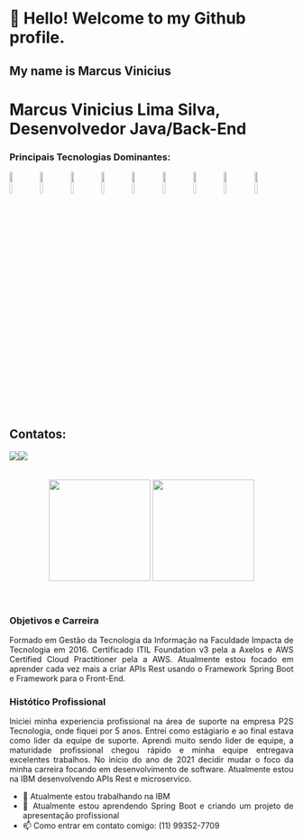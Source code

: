 # 👋 Hello! Welcome to my Github profile.
## My name is Marcus Vinicius

# Marcus Vinicius Lima Silva, Desenvolvedor Java/Back-End

### Principais Tecnologias Dominantes:
<div> 
  <a href="https://www.youtube.com/channel/UCY5EHeXCC9prM5BOOZM2QIQ" target="_blank"><img src="https://cdn.jsdelivr.net/gh/devicons/devicon/icons/java/java-original-wordmark.svg" width="10%"/></a>
      <a href="https://www.youtube.com/channel/UCY5EHeXCC9prM5BOOZM2QIQ" target="_blank"><img src="https://cdn.jsdelivr.net/gh/devicons/devicon/icons/spring/spring-original-wordmark.svg" width="10%"/></a>
          <a href="https://www.youtube.com/channel/UCY5EHeXCC9prM5BOOZM2QIQ" target="_blank"><img src="https://cdn.jsdelivr.net/gh/devicons/devicon/icons/mysql/mysql-original-wordmark.svg" width="10%"/></a>
          <a href="https://www.youtube.com/channel/UCY5EHeXCC9prM5BOOZM2QIQ" target="_blank"><img src="https://cdn.jsdelivr.net/gh/devicons/devicon/icons/postgresql/postgresql-original-wordmark.svg" width="10%"/></a>
          <a href="https://www.youtube.com/channel/UCY5EHeXCC9prM5BOOZM2QIQ" target="_blank"><img src="https://cdn.jsdelivr.net/gh/devicons/devicon/icons/amazonwebservices/amazonwebservices-original-wordmark.svg" width="10%"/></a>
          <a href="https://www.youtube.com/channel/UCY5EHeXCC9prM5BOOZM2QIQ" target="_blank"><img src="https://cdn.jsdelivr.net/gh/devicons/devicon/icons/docker/docker-original-wordmark.svg" width="10%"/></a>
      <a href="https://www.youtube.com/channel/UCY5EHeXCC9prM5BOOZM2QIQ" target="_blank"><img src="https://cdn.jsdelivr.net/gh/devicons/devicon/icons/jenkins/jenkins-original.svg" width="10%"/></a>
          <a href="https://www.youtube.com/channel/UCY5EHeXCC9prM5BOOZM2QIQ" target="_blank"><img src="https://cdn.jsdelivr.net/gh/devicons/devicon/icons/javascript/javascript-original.svg" width="10%"/></a>
          <a href="https://www.youtube.com/channel/UCY5EHeXCC9prM5BOOZM2QIQ" target="_blank"><img src="https://cdn.jsdelivr.net/gh/devicons/devicon/icons/typescript/typescript-original.svg" width="10%"/></a>
</div>
<br/><br/>

## Contatos: 
<div><a href = "marcus.silva.dev@gmail.com"><img src="https://img.shields.io/badge/Gmail-D14836?style=for-the-badge&logo=gmail&logoColor=white" target="_blank"></a><a href="https://www.linkedin.com/in/marcus-vinicius-16484218b/" target="_blank"><img src="https://img.shields.io/badge/-LinkedIn-%230077B5?style=for-the-badge&logo=linkedin&logoColor=white" target="_blank"></a>   </div>
<br/><br/>
<div align="center">
<div>  
   <img height="180em" src="https://github-readme-stats.vercel.app/api?username=marcusviniciusls&show_icons=true&theme=radical"/>
  <img height="180em" src="https://github-readme-stats.vercel.app/api/top-langs/?username=marcusviniciusls&layout=compact&langs_count=7&theme=dark"/>
</div>
<br/><br/>
<div align="justify"> 
  
### Objetivos e Carreira
Formado em Gestão da Tecnologia da Informação na Faculdade Impacta de Tecnologia em 2016. Certificado ITIL Foundation v3 pela a Axelos e AWS Certified Cloud Practitioner pela a AWS. 
Atualmente estou focado em aprender cada vez mais a criar APIs Rest usando o Framework Spring Boot e Framework para o Front-End.

### Histótico Profissional
Iniciei minha experiencia profissional na área de suporte na empresa P2S Tecnologia, onde fiquei por 5 anos. Entrei como estágiario e ao final estava como lider da equipe de suporte. Aprendi muito sendo lider de equipe, a maturidade profissional chegou rápido e minha equipe entregava excelentes trabalhos.
No início do ano de 2021 decidir mudar o foco da minha carreira focando em desenvolvimento de software. Atualmente estou na IBM desenvolvendo APIs Rest e microservico.

- 🔭 Atualmente estou trabalhando na IBM 
- 🌱 Atualmente estou aprendendo Spring Boot e criando um projeto de apresentação profissional
- 📫 Como entrar em contato comigo: (11) 99352-7709
</div> 

